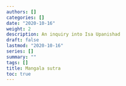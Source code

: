 ```yaml
---
authors: []
categories: []
date: "2020-10-16"
weight: 2
description: An inquiry into Isa Upanishad
draft: false
lastmod: "2020-10-16"
series: []
summary: ""
tags: []
title: Mangala sutra
toc: true
---
```


